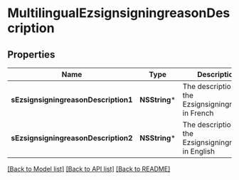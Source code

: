 # MultilingualEzsignsigningreasonDescription

## Properties
Name | Type | Description | Notes
------------ | ------------- | ------------- | -------------
**sEzsignsigningreasonDescription1** | **NSString*** | The description of the Ezsignsigningreason in French | [optional] 
**sEzsignsigningreasonDescription2** | **NSString*** | The description of the Ezsignsigningreason in English | [optional] 

[[Back to Model list]](../README.md#documentation-for-models) [[Back to API list]](../README.md#documentation-for-api-endpoints) [[Back to README]](../README.md)


